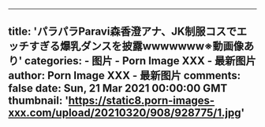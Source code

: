 
---
title: 'パラパラParavi森香澄アナ、JK制服コスでエッチすぎる爆乳ダンスを披露wwwwwww※動画像あり'
categories: 
    - 图片
    - Porn Image XXX - 最新图片
author: Porn Image XXX - 最新图片
comments: false
date: Sun, 21 Mar 2021 00:00:00 GMT
thumbnail: 'https://static8.porn-images-xxx.com/upload/20210320/908/928775/1.jpg'
---

<div>   
<img src="https://static8.porn-images-xxx.com/upload/20210320/908/928775/1.jpg" referrerpolicy="no-referrer" alt> <img src="https://static8.porn-images-xxx.com/upload/20210320/908/928775/2.jpg" referrerpolicy="no-referrer" alt> <img src="https://static8.porn-images-xxx.com/upload/20210320/908/928775/3.jpg" referrerpolicy="no-referrer" alt> <img src="https://static8.porn-images-xxx.com/upload/20210320/908/928775/4.jpg" referrerpolicy="no-referrer" alt> <img src="https://static8.porn-images-xxx.com/upload/20210320/908/928775/5.jpg" referrerpolicy="no-referrer" alt> <img src="https://static8.porn-images-xxx.com/upload/20210320/908/928775/6.jpg" referrerpolicy="no-referrer" alt> <img src="https://static8.porn-images-xxx.com/upload/20210320/908/928775/7.jpg" referrerpolicy="no-referrer" alt> <img src="https://static8.porn-images-xxx.com/upload/20210320/908/928775/8.jpg" referrerpolicy="no-referrer" alt> <img src="https://static8.porn-images-xxx.com/upload/20210320/908/928775/9.jpg" referrerpolicy="no-referrer" alt> <img src="https://static8.porn-images-xxx.com/upload/20210320/908/928775/10.jpg" referrerpolicy="no-referrer" alt> <img src="https://static8.porn-images-xxx.com/upload/20210320/908/928775/11.jpg" referrerpolicy="no-referrer" alt> <img src="https://static8.porn-images-xxx.com/upload/20210320/908/928775/12.jpg" referrerpolicy="no-referrer" alt> <img src="https://static8.porn-images-xxx.com/upload/20210320/908/928775/13.jpg" referrerpolicy="no-referrer" alt> <img src="https://static8.porn-images-xxx.com/upload/20210320/908/928775/14.jpg" referrerpolicy="no-referrer" alt> <img src="https://static8.porn-images-xxx.com/upload/20210320/908/928775/15.jpg" referrerpolicy="no-referrer" alt> <img src="https://static8.porn-images-xxx.com/upload/20210320/908/928775/16.jpg" referrerpolicy="no-referrer" alt> <img src="https://static8.porn-images-xxx.com/upload/20210320/908/928775/17.jpg" referrerpolicy="no-referrer" alt> <img src="https://static8.porn-images-xxx.com/upload/20210320/908/928775/18.jpg" referrerpolicy="no-referrer" alt> <img src="https://static8.porn-images-xxx.com/upload/20210320/908/928775/19.jpg" referrerpolicy="no-referrer" alt> <img src="https://static8.porn-images-xxx.com/upload/20210320/908/928775/20.jpg" referrerpolicy="no-referrer" alt> <img src="https://static8.porn-images-xxx.com/upload/20210320/908/928775/21.jpg" referrerpolicy="no-referrer" alt> <img src="https://static8.porn-images-xxx.com/upload/20210320/908/928775/22.jpg" referrerpolicy="no-referrer" alt> <img src="https://static8.porn-images-xxx.com/upload/20210320/908/928775/23.jpg" referrerpolicy="no-referrer" alt>  
</div>
            